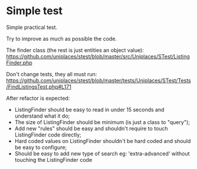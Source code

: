 Simple test
=====

Simple practical test.

Try to improve as much as possible the code.

The finder class (the rest is just entities an object value):
https://github.com/uniplaces/stest/blob/master/src/Uniplaces/STest/ListingFinder.php

Don't change tests, they all must run:
https://github.com/uniplaces/stest/blob/master/tests/Uniplaces/STest/Tests/FindListingsTest.php#L171

After refactor is expected:
* ListingFinder should be easy to read in under 15 seconds and understand what it do;
* The size of ListingFinder should be minimum (is just a class to "query");
* Add new "rules" should be easy and shouldn't require to touch ListingFinder code directly;
* Hard coded values on ListingFinder shouldn't be hard coded and should be easy to configure;
* Should be easy to add new type of search eg: 'extra-advanced' without touching the ListingFinder code
